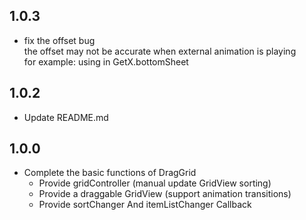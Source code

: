 ## 1.0.3

- fix the offset bug  
  the offset may not be accurate when external animation is playing  
  for example: using in GetX.bottomSheet

## 1.0.2

- Update README.md

## 1.0.0

- Complete the basic functions of DragGrid
  - Provide gridController (manual update GridView sorting)
  - Provide a draggable GridView (support animation transitions)
  - Provide sortChanger And itemListChanger Callback
